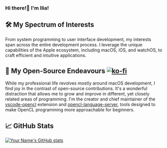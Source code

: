 ### Hi there!👋 I'm Ilia! 

## 🛠️ My Spectrum of Interests

From system programming to user interface development, my interests span across the entire development process. I leverage the unique capabilities of the Apple ecosystem, including macOS, iOS, and watchOS, to craft efficient and intuitive applications.

## 🚀 My Open-Source Endeavours [![ko-fi](https://ko-fi.com/img/githubbutton_sm.svg)](https://ko-fi.com/V7V4NLG1M)

While my professional life revolves mostly around macOS development, I find joy in the contrast of open-source contributions. It's a wonderful distraction that allows me to grow and improve in different, yet closely related areas of programming. I'm the creator and chief maintainer of the [vscode-opencl](https://github.com/yourusername/vscode-openc) extension and [opencl-language-server](https://github.com/Galarius/opencl-language-server), tools designed to make OpenCL programming more approachable for beginners.

## 📈 GitHub Stats

[![Your Name's GitHub stats](https://github-readme-stats.vercel.app/api?username=galarius&show_icons=true&theme=radical)](https://github.com/yourusername/github-readme-stats)
